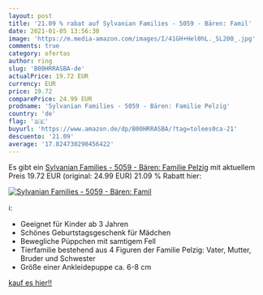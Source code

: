 ```yaml
---
layout: post
title: '21.09 % rabat auf Sylvanian Families - 5059 - Bären: Famil'
date: 2021-01-05 13:56:30
image: 'https://m.media-amazon.com/images/I/41GH+Hel0hL._SL200_.jpg'
comments: true
category: ofertas
author: ring
slug: 'B00HRRASBA-de'
actualPrice: 19.72 EUR
currency: EUR
price: 19.72
comparePrice: 24.99 EUR
prodname: 'Sylvanian Families - 5059 - Bären: Familie Pelzig'
country: 'de'
flag: '🇩🇪'
buyurl: 'https://www.amazon.de/dp/B00HRRASBA/?tag=tolees0ca-21'
descuento: '21.09'
average: '17.824730290456422'
---
```


Es gibt ein [Sylvanian Families - 5059 - Bären: Familie Pelzig](https://www.amazon.de/dp/B00HRRASBA/?tag=tolees0ca-21) mit aktuellem Preis 19.72 EUR (original: 24.99 EUR) 21.09 % Rabatt hier:

[![Sylvanian Families - 5059 - Bären: Famil](https://m.media-amazon.com/images/I/41GH+Hel0hL._SL200_.jpg)](https://www.amazon.de/dp/B00HRRASBA/?tag=tolees0ca-21)

ℹ️:

- Geeignet für Kinder ab 3 Jahren
- Schönes Geburtstagsgeschenk für Mädchen
- Bewegliche Püppchen mit samtigem Fell
- Tierfamilie bestehend aus 4 Figuren der Familie Pelzig: Vater, Mutter, Bruder und Schwester
- Größe einer Ankleidepuppe ca. 6-8 cm

[kauf es hier!!](https://www.amazon.de/dp/B00HRRASBA/?tag=tolees0ca-21)
